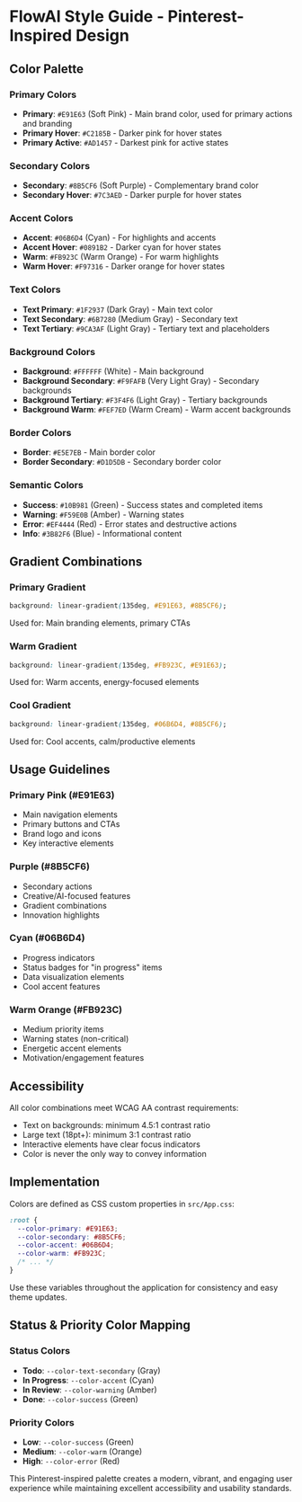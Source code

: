 # FlowAI Style Guide - Pinterest-Inspired Design

## Color Palette

### Primary Colors
- **Primary**: `#E91E63` (Soft Pink) - Main brand color, used for primary actions and branding
- **Primary Hover**: `#C2185B` - Darker pink for hover states
- **Primary Active**: `#AD1457` - Darkest pink for active states

### Secondary Colors
- **Secondary**: `#8B5CF6` (Soft Purple) - Complementary brand color
- **Secondary Hover**: `#7C3AED` - Darker purple for hover states

### Accent Colors
- **Accent**: `#06B6D4` (Cyan) - For highlights and accents
- **Accent Hover**: `#0891B2` - Darker cyan for hover states
- **Warm**: `#FB923C` (Warm Orange) - For warm highlights
- **Warm Hover**: `#F97316` - Darker orange for hover states

### Text Colors
- **Text Primary**: `#1F2937` (Dark Gray) - Main text color
- **Text Secondary**: `#6B7280` (Medium Gray) - Secondary text
- **Text Tertiary**: `#9CA3AF` (Light Gray) - Tertiary text and placeholders

### Background Colors
- **Background**: `#FFFFFF` (White) - Main background
- **Background Secondary**: `#F9FAFB` (Very Light Gray) - Secondary backgrounds
- **Background Tertiary**: `#F3F4F6` (Light Gray) - Tertiary backgrounds
- **Background Warm**: `#FEF7ED` (Warm Cream) - Warm accent backgrounds

### Border Colors
- **Border**: `#E5E7EB` - Main border color
- **Border Secondary**: `#D1D5DB` - Secondary border color

### Semantic Colors
- **Success**: `#10B981` (Green) - Success states and completed items
- **Warning**: `#F59E0B` (Amber) - Warning states
- **Error**: `#EF4444` (Red) - Error states and destructive actions
- **Info**: `#3B82F6` (Blue) - Informational content

## Gradient Combinations

### Primary Gradient
```css
background: linear-gradient(135deg, #E91E63, #8B5CF6);
```
Used for: Main branding elements, primary CTAs

### Warm Gradient
```css
background: linear-gradient(135deg, #FB923C, #E91E63);
```
Used for: Warm accents, energy-focused elements

### Cool Gradient
```css
background: linear-gradient(135deg, #06B6D4, #8B5CF6);
```
Used for: Cool accents, calm/productive elements

## Usage Guidelines

### Primary Pink (#E91E63)
- Main navigation elements
- Primary buttons and CTAs
- Brand logo and icons
- Key interactive elements

### Purple (#8B5CF6)
- Secondary actions
- Creative/AI-focused features
- Gradient combinations
- Innovation highlights

### Cyan (#06B6D4)
- Progress indicators
- Status badges for "in progress" items
- Data visualization elements
- Cool accent features

### Warm Orange (#FB923C)
- Medium priority items
- Warning states (non-critical)
- Energetic accent elements
- Motivation/engagement features

## Accessibility

All color combinations meet WCAG AA contrast requirements:
- Text on backgrounds: minimum 4.5:1 contrast ratio
- Large text (18pt+): minimum 3:1 contrast ratio
- Interactive elements have clear focus indicators
- Color is never the only way to convey information

## Implementation

Colors are defined as CSS custom properties in `src/App.css`:

```css
:root {
  --color-primary: #E91E63;
  --color-secondary: #8B5CF6;
  --color-accent: #06B6D4;
  --color-warm: #FB923C;
  /* ... */
}
```

Use these variables throughout the application for consistency and easy theme updates.

## Status & Priority Color Mapping

### Status Colors
- **Todo**: `--color-text-secondary` (Gray)
- **In Progress**: `--color-accent` (Cyan)
- **In Review**: `--color-warning` (Amber)
- **Done**: `--color-success` (Green)

### Priority Colors
- **Low**: `--color-success` (Green)
- **Medium**: `--color-warm` (Orange)
- **High**: `--color-error` (Red)

This Pinterest-inspired palette creates a modern, vibrant, and engaging user experience while maintaining excellent accessibility and usability standards.